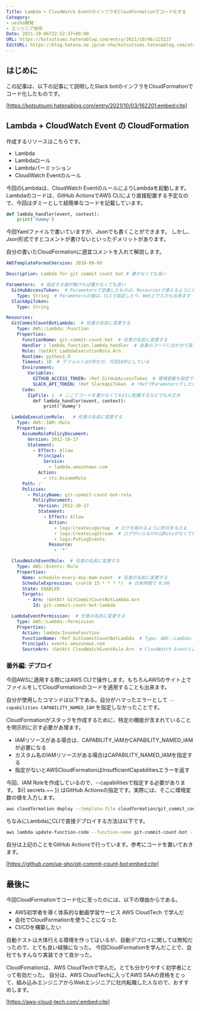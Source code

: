 ```yaml
---
Title: Lambda + CloudWatch EventのインフラをCloudFormationでコード化する
Category:
- uesho開発
- エンジニア技術
Date: 2021-10-06T22:52:37+09:00
URL: https://kotsutsumi.hatenablog.com/entry/2021/10/06/225237
EditURL: https://blog.hatena.ne.jp/ue-sho/kotsutsumi.hatenablog.com/atom/entry/13574176438018547462
---
```


## はじめに

この記事は、以下の記事にて説明したSlack botのインフラをCloudFormationでコード化したものです。

[https://kotsutsumi.hatenablog.com/entry/2021/10/03/162201:embed:cite]


## Lambda + CloudWatch Event の CloudFormation

作成するリソースはこちらです。

* Lambda
* Lambdaロール
* Lambdaパーミッション
* CloudWatch Eventのルール


今回のLambdaは、CloudWatch EventのルールによりLambdaを起動します。
Lambdaのコードは、GitHub ActionsでAWS CLIにより直接配置する予定なので、今回はダミーとして超簡単なコードを記載しています。

```python
def lambda_handler(event, context):
    print('dummy')
```

今回Yamlファイルで書いていますが、Jsonでも書くことができます。
しかし、Json形式ですとコメントが書けないといったデメリットがあります。

自分の書いたCloudFormationに適宜コメントを入れて解説します。

```yaml
AWSTemplateFormatVersion: 2010-09-09

Description: Lambda for git commit count bot # 書かなくても良い

Parameters:  # 指定する値が無ければ書かなくても良い
  GitHubAccessToken:  # Parametersで定義したものは、Resourcesで使えるようになる
    Type: String  # Parametersの値は、CLIで指定したり、Web上で入力も出来ます
  SlackApiToken:
    Type: String

Resources:
  GitCommitCountBotLambda:  # 任意の名前に変更する
    Type: AWS::Lambda::Function
    Properties:
      FunctionName: git-commit-count-bot  # 任意の名前に変更する
      Handler : lambda_function.lambda_handler  # 自身のコードに合わせて変更する
      Role: !GetAtt LambdaExecutionRole.Arn
      Runtime: python3.9
      Timeout: 10  # デフォルトは3秒だが、今回10秒にしている
      Environment:
        Variables:
          GITHUB_ACCESS_TOKEN: !Ref GitHubAccessToken  # 環境変数を設定できる
          SLACK_API_TOKEN: !Ref SlackApiToken  # !RefでParametersでしたいした値を使用できる
      Code:
        ZipFile: |  # ここでコードを書かなくてもS3に配置するなどでも大丈夫
          def lambda_handler(event, context):
              print('dummy')

  LambdaExecutionRole:   # 任意の名前に変更する
    Type: AWS::IAM::Role
    Properties:
      AssumeRolePolicyDocument:
        Version: 2012-10-17
        Statement:
          - Effect: Allow
            Principal:
              Service:
                - lambda.amazonaws.com
            Action:
              - sts:AssumeRole
      Path: /
      Policies:
        - PolicyName: git-commit-count-bot-role
          PolicyDocument:
            Version: 2012-10-17
            Statement:
              - Effect: Allow
                Action:
                  - logs:CreateLogGroup  # ログを取れるように許可を与える
                  - logs:CreateLogStream  # ログがいらなければRoleがなくても良い
                  - logs:PutLogEvents
                Resource:
                  - '*'

  CloudWatchEventRule:  # 任意の名前に変更する
    Type: AWS::Events::Rule
    Properties:
      Name: schedule-every-day-0am-event  # 任意の名前に変更する
      ScheduleExpression: cron(0 15 * * ? *)  # 日本時間で 0:00
      State: ENABLED
      Targets:
        - Arn: !GetAtt GitCommitCountBotLambda.Arn
          Id: git-commit-count-bot-lambda

  LambdaEventPermission:  # 任意の名前に変更する
    Type: AWS::Lambda::Permission
    Properties:
      Action: lambda:InvokeFunction
      FunctionName: !Ref GitCommitCountBotLambda  # Type: AWS::Lambda::Functionで自身がつけた名に変更する
      Principal: events.amazonaws.com
      SourceArn: !GetAtt CloudWatchEventRule.Arn  # CloudWatch Eventと連携させる
```

### 番外編: デプロイ

今回AWSに適用する際にはAWS CLIで操作します。もちろんAWSのサイト上でファイルをしてCloudFormationのコードを適用することも出来ます。

自分が使用したコマンドは以下である。自分がハマったエラーとして `--capabilities CAPABILITY_NAMED_IAM` を指定しなかったことです。

CloudFormationがスタックを作成するために、特定の機能が含まれていることを明示的に示す必要があ理ます。

* IAMリソースがある場合は、CAPABILITY_IAMかCAPABILITY_NAMED_IAMが必要になる
* カスタム名のIAMリソースがある場合はCAPABILITY_NAMED_IAMを指定する
* 指定がないとAWSCloudFormationはInsufficientCapabilitiesエラーを返す

今回、IAM Roleを作成しているので、--capabilitiesで指定する必要があります。
${{ secrets.~~ }} はGitHub Actionsの指定です。実際には、そこに環境変数の値を入力します。

```sh
aws cloudformation deploy --template-file cloudformation/git_commit_count_bot.yml --stack-name git-commit-count-bot-cfn --capabilities CAPABILITY_NAMED_IAM --parameter-overrides GitHubAccessToken=${{ secrets.ACCESS_TOKEN }} SlackApiToken=${{ secrets.SLACK_API_TOKEN }}
```


ちなみにLambdaにCLIで直接デプロイする方法は以下です。

```sh
aws lambda update-function-code --function-name git-commit-count-bot --zip-file fileb://${{ env.ZIP_FILE_NAME }} --publish
```

自分は上記のことをGitHub Actionsで行っています。参考にコードを置いておきます。

[https://github.com/ue-sho/git-commit-count-bot:embed:cite]


## 最後に

今回CloudFormationでコード化に至ったのには、以下の理由からである。

* AWS初学者を導く体系的な動画学習サービス AWS CloudTech で学んだ
* 会社でCloudFormationを使うことになった
* CI/CDを構築したい

自動テストは大体行える環境を作ってはいるが、自動デプロイに関しては無知だったので、とても良い経験になった。
今回CloudFormationを学んだことで、会社でもすんなり実装できて良かった。


CloudFomationは、AWS CloudTechで学んだ。とても分かりやすく初学者にとって有効だった。
自分は、AWS CloudTechに入ってAWS SAAの資格をとって、組み込みエンジニアからWebエンジニアに社内転職した人なので、おすすめします。

[https://aws-cloud-tech.com/:embed:cite]

